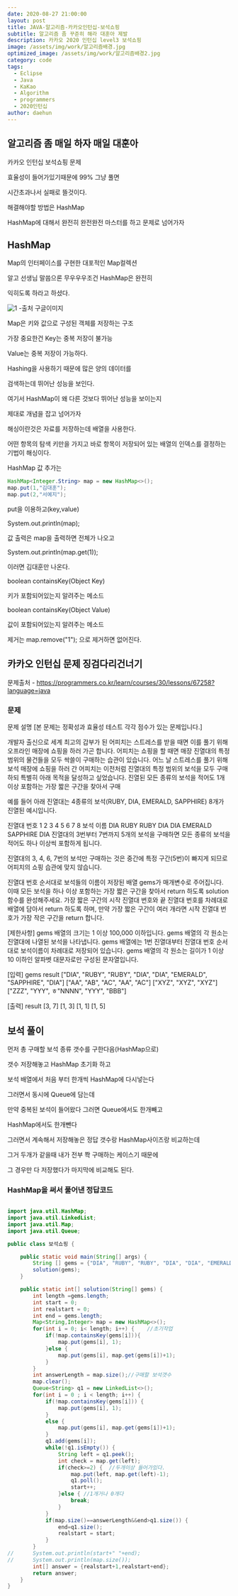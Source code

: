 ```yaml
---
date: 2020-08-27 21:00:00
layout: post
title: JAVA-알고리즘-카카오인턴십-보석쇼핑
subtitle: 알고리즘 좀 꾸준히 해라 대훈아 제발
description: 카카오 2020 인턴십 level3 보석쇼핑
image: /assets/img/work/알고리즘배경.jpg
optimized_image: /assets/img/work/알고리즘배경2.jpg
category: code
tags:
  - Eclipse
  - Java
  - KaKao
  - Algorithm
  - programmers
  - 2020인턴십
author: daehun
---
```


## 알고리즘 좀 매일 하자 매일 대훈아

카카오 인턴십 보석쇼핑 문제

효율성이 들어가있기때문에 99% 그냥 풀면

시간초과나서 실패로 뜰것이다.

해결해야할 방법은 HashMap

HashMap에 대해서 완전히 완전완전 마스터를 하고 문제로 넘어가자

## HashMap

Map의 인터페이스를 구현한 대포적인 Map컬렉션

알고 선생님 말씀으론 무우우우조건 HashMap은 완전히 

익히도록 하라고 하셨다.

![1](../assets/img/work/해쉬1.png)
-출처 구글이미지

Map은 키와 값으로 구성된 객체를 저장하는 구조

가장 중요한건 Key는 중복 저장이 불가능

Value는 중복 저장이 가능하다.

Hashing을 사용하기 때문에 많은 양의 데이터를

검색하는데 뛰어난 성능을 보인다.

여기서 HashMap이 왜 다른 것보다 뛰어난 성능을 보이는지

제대로 개념을 잡고 넘어가자

해싱이란것은 자료를 저장하는데 배열을 사용한다.

어떤 항목의 탐색 키만을 가지고 바로 항목이 저장되어 있는 배열의 인덱스를 결정하는 기법이 해싱이다.

HashMap 값 추가는

```java
HashMap<Integer.String> map = new HashMap<>();
map.put(1,"김대훈");
map.put(2,"서예지");
```
put을 이용하고(key,value)

System.out.println(map);

값 출력은 map을 출력하면 전체가 나오고

System.out.println(map.get(1));

이러면 김대훈만 나온다.

boolean containsKey(Object Key)

키가 포함되어있는지 알려주는 메소드

boolean containsKey(Object Value)

값이 포함되어있는지 알려주는 메소드

제거는 map.remove("1"); 으로 제거하면 없어진다.

## 카카오 인턴십 문제 징검다리건너기
문제출처 - <https://programmers.co.kr/learn/courses/30/lessons/67258?language=java>

### 문제

문제 설명
[본 문제는 정확성과 효율성 테스트 각각 점수가 있는 문제입니다.]

개발자 출신으로 세계 최고의 갑부가 된 어피치는 스트레스를 받을 때면 이를 풀기 위해 오프라인 매장에 쇼핑을 하러 가곤 합니다.
어피치는 쇼핑을 할 때면 매장 진열대의 특정 범위의 물건들을 모두 싹쓸이 구매하는 습관이 있습니다.
어느 날 스트레스를 풀기 위해 보석 매장에 쇼핑을 하러 간 어피치는 이전처럼 진열대의 특정 범위의 보석을 모두 구매하되 특별히 아래 목적을 달성하고 싶었습니다.
진열된 모든 종류의 보석을 적어도 1개 이상 포함하는 가장 짧은 구간을 찾아서 구매

예를 들어 아래 진열대는 4종류의 보석(RUBY, DIA, EMERALD, SAPPHIRE) 8개가 진열된 예시입니다.

진열대 번호	1	2	3	4	5	6	7	8
보석 이름	DIA	RUBY	RUBY	DIA	DIA	EMERALD	SAPPHIRE	DIA
진열대의 3번부터 7번까지 5개의 보석을 구매하면 모든 종류의 보석을 적어도 하나 이상씩 포함하게 됩니다.

진열대의 3, 4, 6, 7번의 보석만 구매하는 것은 중간에 특정 구간(5번)이 빠지게 되므로 어피치의 쇼핑 습관에 맞지 않습니다.

진열대 번호 순서대로 보석들의 이름이 저장된 배열 gems가 매개변수로 주어집니다. 이때 모든 보석을 하나 이상 포함하는 가장 짧은 구간을 찾아서 return 하도록 solution 함수를 완성해주세요.
가장 짧은 구간의 시작 진열대 번호와 끝 진열대 번호를 차례대로 배열에 담아서 return 하도록 하며, 만약 가장 짧은 구간이 여러 개라면 시작 진열대 번호가 가장 작은 구간을 return 합니다.

[제한사항]
gems 배열의 크기는 1 이상 100,000 이하입니다.
gems 배열의 각 원소는 진열대에 나열된 보석을 나타냅니다.
gems 배열에는 1번 진열대부터 진열대 번호 순서대로 보석이름이 차례대로 저장되어 있습니다.
gems 배열의 각 원소는 길이가 1 이상 10 이하인 알파벳 대문자로만 구성된 문자열입니다.

[입력]
gems	result
["DIA", "RUBY", "RUBY", "DIA", "DIA", "EMERALD", "SAPPHIRE", "DIA"]	
["AA", "AB", "AC", "AA", "AC"]
["XYZ", "XYZ", "XYZ"]	
["ZZZ", "YYY", ㅎ"NNNN", "YYY", "BBB"]	

[출력]
result
[3, 7]
[1, 3]
[1, 1]
[1, 5]

## 보석 풀이
먼저 총 구매할 보석 종류 갯수를 구한다음(HashMap으로)

갯수 저장해놓고 HashMap 초기화 하고

보석 배열에서 처음 부터 한개씩 HashMap에 다시넣는다

그러면서 동시에 Queue에 담는데

만약 중복된 보석이 들어왔다 그러면 Queue에서도 한개빼고

HashMap에서도 한개뺀다

그러면서 계속해서 저장해놓은 정답 갯수랑 HashMap사이즈랑 비교하는데

그거 두개가 같을때 내가 전부 쫙 구매하는 케이스기 때문에

그 경우만 다 저장했다가 마지막에 비교해도 된다.


### HashMap을 써서 풀어낸 정답코드
```java

import java.util.HashMap;
import java.util.LinkedList;
import java.util.Map;
import java.util.Queue;

public class 보석쇼핑 {

	public static void main(String[] args) {
		String [] gems = {"DIA", "RUBY", "RUBY", "DIA", "DIA", "EMERALD", "SAPPHIRE", "DIA"};
		solution(gems);
	}

	public static int[] solution(String[] gems) {
		int length =gems.length;
		int start = 0;
		int realstart = 0;
		int end = gems.length;
		Map<String,Integer> map = new HashMap<>();
		for(int i = 0; i< length; i++) {	//초기작업
			if(!map.containsKey(gems[i])){	
				map.put(gems[i], 1);
			}else {
				map.put(gems[i], map.get(gems[i])+1);
			}
		}
		int answerLength = map.size();//구매할 보석갯수
		map.clear();
		Queue<String> q1 = new LinkedList<>();
		for(int i = 0 ; i < length; i++) {
			if(!map.containsKey(gems[i])) {
				map.put(gems[i], 1);
			}
			else {
				map.put(gems[i], map.get(gems[i])+1);
			}
			q1.add(gems[i]);
			while(!q1.isEmpty()) {
				String left = q1.peek();
				int check = map.get(left);
				if(check>=2) {	//두개이상 들어가있다.
					map.put(left, map.get(left)-1);
					q1.poll();
					start++;
				}else {	//1개거나 0개다
					break;
				}
			}
			if(map.size()==answerLength&&end>q1.size()) {
				end=q1.size();
				realstart = start;
			}
		}
//		System.out.println(start+" "+end);
//		System.out.println(map.size());
		int[] answer = {realstart+1,realstart+end};
		return answer;
	}
}
```

